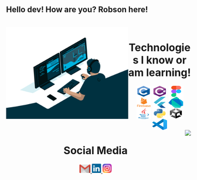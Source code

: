 ## Hello dev! How are you? Robson here!
<div  align="center"> 
  <div style="display: inline_block"><br>
    <img align="left" height="250" alt="coding-time" src="code.gif">
    <h1 align="center">Technologies I know or am learning!</h1>
    <img align="center" height="30" width="40" alt="js-icon"  src="https://raw.githubusercontent.com/devicons/devicon/master/icons/c/c-original.svg">
    <img align="center" height="30" width="40" alt="js-icon"  src="https://raw.githubusercontent.com/devicons/devicon/master/icons/csharp/csharp-original.svg">
    <img align="center" height="30" width="40" alt="c-icon" src="https://raw.githubusercontent.com/devicons/devicon/master/icons/figma/figma-original.svg">
    <img align="center" height="30" width="40" alt="nodejs-icon" src="https://raw.githubusercontent.com/devicons/devicon/master/icons/firebase/firebase-plain-wordmark.svg">
    <img align="center" height="30" width="40" alt="nodejs-icon" src="https://raw.githubusercontent.com/devicons/devicon/master/icons/flutter/flutter-original.svg">
    <img align="center" height="30" width="40" alt="nodejs-icon" src="https://raw.githubusercontent.com/devicons/devicon/master/icons/dart/dart-original.svg">
    <img align="center" height="30" width="40" alt="nodejs-icon" src="https://raw.githubusercontent.com/devicons/devicon/master/icons/java/java-original.svg">
    <img align="center" height="30" width="40" alt="nodejs-icon" src="https://raw.githubusercontent.com/devicons/devicon/master/icons/python/python-original.svg">
    <img align="center" height="30" width="40" alt="nodejs-icon" src="https://raw.githubusercontent.com/devicons/devicon/master/icons/unity/unity-original.svg">
    <img align="center" height="30" width="40" alt="nodejs-icon" src="https://raw.githubusercontent.com/devicons/devicon/master/icons/vscode/vscode-original.svg">
   </div>

<div>
  <img align= right height="180em" src="https://github-readme-stats.vercel.app/api/top-langs/?username=RobsonSousaS&layout=compact&langs_count=16&theme=dark"/>
</div>

    
  
  <h1 align="center">Social Media</h1>
    <a href = "mailto: robson0306sousa@gmail.com">
      <img width="30" src="gmail.svg">
    </a>
    <a href = "">
      <img width="25" src="linkedin.svg">
    </a>
    <a href = "https://www.instagram.com/robyn._.ss/">
      <img width="25" src="instagram.png">
    </a>
</div>
  
